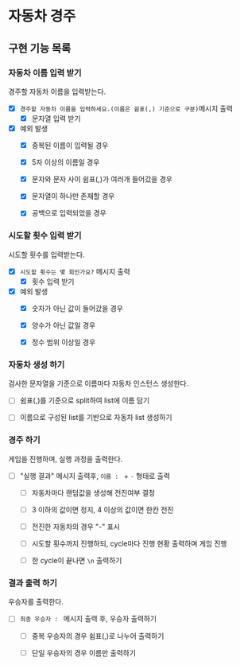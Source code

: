 # 자동차 경주

## 구현 기능 목록


### 자동차 이름 입력 받기
경주할 자동차 이름을 입력받는다.

- [x] `경주할 자동차 이름을 입력하세요.(이름은 쉼표(,) 기준으로 구분)`메시지 출력
  - [x] 문자열 입력 받기
- [x] 예외 발생
  - [x] 중복된 이름이 입력될 경우
  - [x] 5자 이상의 이름일 경우
  - [x] 문자와 문자 사이 쉼표(,)가 여러개 들어갔을 경우
  - [x] 문자열이 하나만 존재할 경우
  - [x] 공백으로 입력되었을 경우


### 시도할 횟수 입력 받기
시도할 횟수를 입력받는다.

- [x] `시도할 횟수는 몇 회인가요?` 메시지 출력
  - [x] 횟수 입력 받기
- [x] 예외 발생
  - [x] 숫자가 아닌 값이 들어갔을 경우
  - [x] 양수가 아닌 값일 경우
  - [x] 정수 범위 이상일 경우


### 자동차 생성 하기
검사한 문자열을 기준으로 이름마다 자동차 인스턴스 생성한다.

- [ ] 쉼표(,)를 기준으로 split하여 list에 이름 담기
- [ ] 이름으로 구성된 list를 기반으로 자동차 list 생성하기


### 경주 하기
게임을 진행하며, 실행 과정을 출력한다.

- [ ] "실행 결과" 메시지 출력후, `이름 : ` + `-` 형태로 출력
  - [ ] 자동차마다 랜덤값을 생성해 전진여부 결정
  - [ ] 3 이하의 값이면 정지, 4 이상의 값이면 한칸 전진
  - [ ] 전진한 자동차의 경우 "-" 표시
  - [ ] 시도할 횟수까지 진행하되, cycle마다 진행 현황 출력하며 게임 진행
  - [ ] 한 cycle이 끝나면 `\n` 출력하기


### 결과 출력 하기
우승자를 출력한다.

- [ ] `최종 우승자 : ` 메시지 출력 후, 우승자 출력하기
  - [ ] 중복 우승자의 경우 쉼표(,)로 나누어 출력하기
  - [ ] 단일 우승자의 경우 이름만 출력하기



